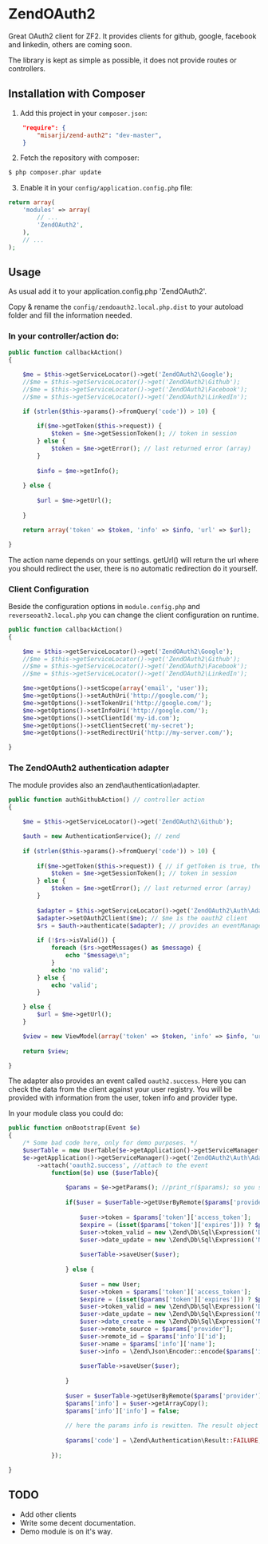 ZendOAuth2
===========

Great OAuth2 client for ZF2. It provides clients for github, google, facebook and linkedin, others are coming soon. 

The library is kept as simple as possible, it does not provide routes or controllers.


Installation with Composer
--------------------------
1. Add this project in your `composer.json`:
```json
    "require": {
        "misarji/zend-auth2": "dev-master",
    }
```

2. Fetch the repository with composer:
```bash
$ php composer.phar update
```

3. Enable it in your `config/application.config.php` file:
```php
return array(
	'modules' => array(
		// ...
		'ZendOAuth2',
	),
	// ...
);
```

Usage
-----

As usual add it to your application.config.php 'ZendOAuth2'.

Copy & rename the `config/zendoauth2.local.php.dist` to your autoload folder and fill the information needed. 

### In your controller/action do:
```php
public function callbackAction()
{

    $me = $this->getServiceLocator()->get('ZendOAuth2\Google');
    //$me = $this->getServiceLocator()->get('ZendOAuth2\Github');
    //$me = $this->getServiceLocator()->get('ZendOAuth2\Facebook');
    //$me = $this->getServiceLocator()->get('ZendOAuth2\LinkedIn');

    if (strlen($this->params()->fromQuery('code')) > 10) {
    	
    	if($me->getToken($this->request)) {
    		$token = $me->getSessionToken(); // token in session
    	} else {
    		$token = $me->getError(); // last returned error (array)
    	}
        
        $info = $me->getInfo();
        
    } else {
    
        $url = $me->getUrl();
        
    }

    return array('token' => $token, 'info' => $info, 'url' => $url);

}
```

The action name depends on your settings. getUrl() will return the url where you should redirect the user, there is no automatic redirection do it yourself.

### Client Configuration

Beside the configuration options in `module.config.php` and `reverseoath2.local.php` you can change the client configuration on runtime.

```php
public function callbackAction()
{

    $me = $this->getServiceLocator()->get('ZendOAuth2\Google');
    //$me = $this->getServiceLocator()->get('ZendOAuth2\Github');
    //$me = $this->getServiceLocator()->get('ZendOAuth2\Facebook');
    //$me = $this->getServiceLocator()->get('ZendOAuth2\LinkedIn');

	$me->getOptions()->setScope(array('email', 'user'));
	$me->getOptions()->setAuthUri('http://google.com/');
	$me->getOptions()->setTokenUri('http://google.com/');
	$me->getOptions()->setInfoUri('http://google.com/');
	$me->getOptions()->setClientId('my-id.com');
	$me->getOptions()->setClientSecret('my-secret');
	$me->getOptions()->setRedirectUri('http://my-server.com/');

}
```

### The ZendOAuth2 authentication adapter

The module provides also an zend\authentication\adapter.

```php
public function authGithubAction() // controller action
{

    $me = $this->getServiceLocator()->get('ZendOAuth2\Github');

    $auth = new AuthenticationService(); // zend
    
    if (strlen($this->params()->fromQuery('code')) > 10) {
         
        if($me->getToken($this->request)) { // if getToken is true, the user has authenticated successfully by the provider, not yet by us.
            $token = $me->getSessionToken(); // token in session
        } else {
            $token = $me->getError(); // last returned error (array)
        }
        
        $adapter = $this->getServiceLocator()->get('ZendOAuth2\Auth\Adapter'); // added in module.config.php
        $adapter->setOAuth2Client($me); // $me is the oauth2 client
        $rs = $auth->authenticate($adapter); // provides an eventManager 'oauth2.success'
        
        if (!$rs->isValid()) {
            foreach ($rs->getMessages() as $message) {
                echo "$message\n";
            }
            echo 'no valid';
        } else {
            echo 'valid';
        }

    } else {
        $url = $me->getUrl();
    }

    $view = new ViewModel(array('token' => $token, 'info' => $info, 'url' => $url, 'error' => $me->getError()));
    
    return $view;

}
```

The adapter also provides an event called `oauth2.success`. Here you can check the data from the client against your user registry. You will be provided with
information from the user, token info and provider type.

In your module class you could do:

```php
public function onBootstrap(Event $e)
{
    /* Some bad code here, only for demo purposes. */
    $userTable = new UserTable($e->getApplication()->getServiceManager()->get('Zend\Db\Adapter\Adapter')); // my user table
    $e->getApplication()->getServiceManager()->get('ZendOAuth2\Auth\Adapter')->getEventManager() // the the adapters eventmanager
        ->attach('oauth2.success', //attach to the event
            function($e) use ($userTable){
                
                $params = $e->getParams(); //print_r($params); so you see whats in if
                
                if($user = $userTable->getUserByRemote($params['provider'], $params['info']['id'])) { // check for user from facebook with id 1000
    
                    $user->token = $params['token']['access_token'];
                    $expire = (isset($params['token']['expires'])) ? $params['token']['expires'] : 3600;
                    $user->token_valid = new \Zend\Db\Sql\Expression('DATE_ADD(NOW(), INTERVAL '.$expire.' SECOND)');
                    $user->date_update = new \Zend\Db\Sql\Expression('NOW()');
                    
                    $userTable->saveUser($user);
                                    
                } else {
                    
                    $user = new User;
                    $user->token = $params['token']['access_token'];
                    $expire = (isset($params['token']['expires'])) ? $params['token']['expires'] : 3600;
                    $user->token_valid = new \Zend\Db\Sql\Expression('DATE_ADD(NOW(), INTERVAL '.$expire.' SECOND)');
                    $user->date_update = new \Zend\Db\Sql\Expression('NOW()');
                    $user->date_create = new \Zend\Db\Sql\Expression('NOW()');
                    $user->remote_source = $params['provider'];
                    $user->remote_id = $params['info']['id'];
                    $user->name = $params['info']['name'];
                    $user->info = \Zend\Json\Encoder::encode($params['info']);
                    
                    $userTable->saveUser($user);
                    
                }
                
                $user = $userTable->getUserByRemote($params['provider'], $params['info']['id']);
                $params['info'] = $user->getArrayCopy();
                $params['info']['info'] = false;
    
    			// here the params info is rewitten. The result object returned from the auth object will have the db row.
    			
    			$params['code'] = \Zend\Authentication\Result::FAILURE; // this would deny authentication. default is \Zend\Authentication\Result::SUCCESS.
    
            });

}
```

TODO
----
* Add other clients
* Write some decent documentation.
* Demo module is on it's way.
